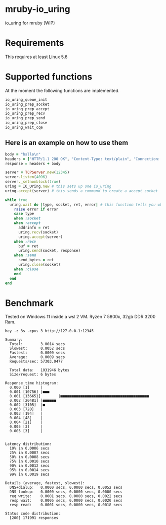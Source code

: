 # mruby-io_uring

io_uring for mruby (WIP)

Requirements
============
This requires at least Linux 5.6

Supported functions
===================

At the moment the following functions are implemented.
```c
io_uring_queue_init
io_uring_prep_socket
io_uring_prep_accept
io_uring_prep_recv
io_uring_prep_send
io_uring_prep_close
io_uring_wait_cqe
```

Here is an example on how to use them
-------------------------------------
```ruby
body = "hallo\n"
headers = ["HTTP/1.1 200 OK", "Content-Type: text/plain", "Connection: keep-alive" ,"Content-Length: #{body.bytesize}\r\n\r\n"].join("\r\n")
response = headers + body

server = TCPServer.new(12345)
server.listen(4096)
server._setnonblock(true)
uring = IO_Uring.new # this sets up one io_uring
uring.accept(server) # this sends a command to create a accept socket

while true
  uring.wait do |type, socket, ret, error| # this function tells you when a command has finished and gives you back its reply.
    raise error if error
    case type
    when :socket
    when :accept
      addrinfo = ret
      uring.recv(socket)
      uring.accept(server)
    when :recv
      buf = ret
      uring.send(socket, response)
    when :send
      send_bytes = ret
      uring.close(socket)
    when :close
    end
  end
end

```

Benchmark
=========

Tested on Windows 11 inside a wsl 2 VM. Ryzen 7 5800x, 32gb DDR 3200 Ram.
```pre
hey -z 3s -cpus 3 http://127.0.0.1:12345

Summary:
  Total:        3.0014 secs
  Slowest:      0.0052 secs
  Fastest:      0.0000 secs
  Average:      0.0009 secs
  Requests/sec: 57303.0477

  Total data:   1031946 bytes
  Size/request: 6 bytes

Response time histogram:
  0.000 [1]     |
  0.001 [10756] |■■■
  0.001 [136651]        |■■■■■■■■■■■■■■■■■■■■■■■■■■■■■■■■■■■■■■■■
  0.002 [20481] |■■■■■■
  0.002 [3105]  |■
  0.003 [728]   |
  0.003 [194]   |
  0.004 [48]    |
  0.004 [21]    |
  0.005 [3]     |
  0.005 [3]     |


Latency distribution:
  10% in 0.0006 secs
  25% in 0.0007 secs
  50% in 0.0008 secs
  75% in 0.0010 secs
  90% in 0.0012 secs
  95% in 0.0014 secs
  99% in 0.0019 secs

Details (average, fastest, slowest):
  DNS+dialup:   0.0000 secs, 0.0000 secs, 0.0052 secs
  DNS-lookup:   0.0000 secs, 0.0000 secs, 0.0000 secs
  req write:    0.0001 secs, 0.0000 secs, 0.0022 secs
  resp wait:    0.0006 secs, 0.0000 secs, 0.0020 secs
  resp read:    0.0001 secs, 0.0000 secs, 0.0018 secs

Status code distribution:
  [200] 171991 responses
```